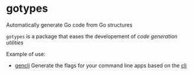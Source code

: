 # gotypes

Automatically generate Go code from Go structures

`gotypes` is a package that eases the developement of *code generation utilities*

Example of use:

- [gencli](https://github.com/aurelien-rainone/gencli) Generate the flags for your command line apps based on the [cli](https://github.com/urfave/cli)
